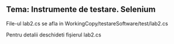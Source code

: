 ## Tema: Instrumente de testare. Selenium

File-ul lab2.cs se afla in WorkingCopy/testareSoftware/test/lab2.cs

Pentru detalii deschideti fișierul lab2.cs
